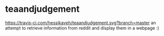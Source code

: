 # teaandjudgement
https://travis-ci.com/hessikaveh/teaandjudgement.svg?branch=master
an attempt to retrieve information from reddit and display them in a webpage :)
